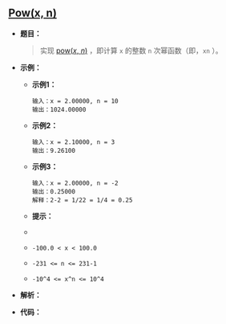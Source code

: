 ## [Pow(x, n)](https://leetcode.cn/problems/powx-n/)

* **题目：**

  >实现 [pow(*x*, *n*)](https://www.cplusplus.com/reference/valarray/pow/) ，即计算 `x` 的整数 `n` 次幂函数（即，`xn` ）。

* **示例：**

  * **示例1：**

    ```
    输入：x = 2.00000, n = 10
    输出：1024.00000
    ```

  * **示例2：**

    ```
    输入：x = 2.10000, n = 3
    输出：9.26100
    ```

  * **示例3：**

    ```
    输入：x = 2.00000, n = -2
    输出：0.25000
    解释：2-2 = 1/22 = 1/4 = 0.25
    ```

  * **提示：**

  * 

    * `-100.0 < x < 100.0`
    * `-231 <= n <= 231-1`
    * `-10^4 <= x^n <= 10^4`

* **解析：**

  >

* **代码：**

  ```js
  
  ```